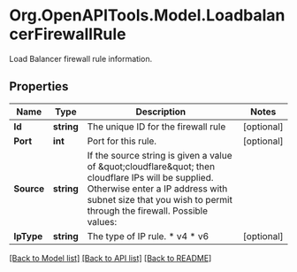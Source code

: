 # Org.OpenAPITools.Model.LoadbalancerFirewallRule
Load Balancer firewall rule information.

## Properties

Name | Type | Description | Notes
------------ | ------------- | ------------- | -------------
**Id** | **string** | The unique ID for the firewall rule | [optional] 
**Port** | **int** | Port for this rule.  | [optional] 
**Source** | **string** | If the source string is given a value of \&quot;cloudflare\&quot; then cloudflare IPs will be supplied. Otherwise enter a IP address with subnet size that you wish to permit through the firewall.  Possible values:  |   | Value | Description | | - | - -- -- - | - -- -- -- -- -- -- | |   | \&quot;192.168.1.1/16\&quot; | Ip address with a subnet size. | |   | cloudflare | Allow all of Cloudflare&#39;s IP space through the firewall | | [optional] 
**IpType** | **string** | The type of IP rule.  * v4 * v6  | [optional] 

[[Back to Model list]](../README.md#documentation-for-models) [[Back to API list]](../README.md#documentation-for-api-endpoints) [[Back to README]](../README.md)

